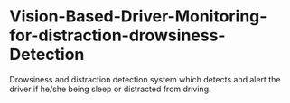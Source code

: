 # Vision-Based-Driver-Monitoring-for-distraction-drowsiness-Detection
Drowsiness and distraction detection system which detects and alert the driver if he/she being sleep or distracted from driving.
